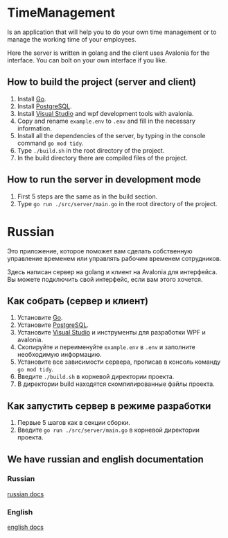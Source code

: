 # TimeManagement
Is an application that will help you to do your own time management or to manage the working time of your employees.

Here the server is written in golang and the client uses Avalonia for the interface. You can bolt on your own interface if you like.

## How to build the project (server and client)
1. Install [Go](https://go.dev/doc/install).
2. Install [PostgreSQL](https://www.postgresql.org/download/).
3. Install [Visual Studio](https://visualstudio.microsoft.com/ru/ru/vs/) and wpf development tools with avalonia.
4. Copy and rename `example.env` to `.env` and fill in the necessary information.
5. Install all the dependencies of the server, by typing in the console command `go mod tidy`.
6. Type `./build.sh` in the root directory of the project.
7. In the build directory there are compiled files of the project.

## How to run the server in development mode
1. First 5 steps are the same as in the build section.
2. Type `go run ./src/server/main.go` in the root directory of the project.

# Russian
Это приложение, которое поможет вам сделать собственную управление временем или управлять рабочим временем сотрудников.

Здесь написан сервер на golang и клиент на Avalonia для интерфейса. Вы можете подключить свой интерфейс, если вам этого хочется.

## Как собрать (сервер и клиент)
1. Установите [Go](https://go.dev/doc/install).
2. Установите [PostgreSQL](https://www.postgresql.org/download/).
3. Установите [Visual Studio](https://visualstudio.microsoft.com/ru/ru/vs/) и инструменты для разработки WPF и avalonia.
4. Скопируйте и переименуйте `example.env` в `.env` и заполните необходимую информацию.
5. Установите все зависимости сервера, прописав в консоль команду `go mod tidy`.
6. Введите `./build.sh` в корневой директории проекта.
7. В директории build находятся скомпилированные файлы проекта.

## Как запустить сервер в режиме разработки
1. Первые 5 шагов как в секции сборки.
2. Введите `go run ./src/server/main.go` в корневой директории проекта.

## We have russian and english documentation

### Russian
[russian docs](./docs/ru/README.md)

### English
[english docs](./docs/en/README.md)